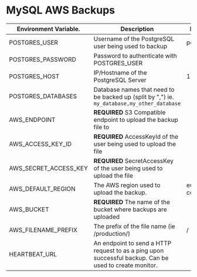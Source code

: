 # MySQL AWS Backups

| Environment Variable.    | Description                                                                                              | Default         |
|--------------------------|----------------------------------------------------------------------------------------------------------|-----------------|
| POSTGRES_USER            | Username of the PostgreSQL user being used to backup                                                     | postgres        |
| POSTGRES_PASSWORD        | Password to authenticate with POSTGRES_USER                                                              |                 |
| POSTGRES_HOST            | IP/Hostname of the PostgreSQL Server                                                                     | 127.0.0.1       |
| POSTGRES_DATABASES       | Database names that need to be backed up (split by ",") ie. `my_database,my_other_database`              |                 |
| AWS_ENDPOINT             | **REQUIRED** S3 Compatible endpoint to upload the backup file to                                         |                 |
| AWS_ACCESS_KEY_ID        | **REQUIRED** AccessKeyId of the user being used to upload the file                                       |                 |
| AWS_SECRET_ACCESS_KEY    | **REQUIRED** SecretAccessKey of the user being used to upload the file                                   |                 |
| AWS_DEFAULT_REGION       | The AWS region used to upload the backup.                                                                | eu-central-1    |
| AWS_BUCKET               | **REQUIRED** The name of the bucket where backups are uploaded                                           |                 |
| AWS_FILENAME_PREFIX      | The prefix of the file name (ie /production/)                                                            | /               |
| HEARTBEAT_URL            | An endpoint to send a HTTP request to as a ping upon successful backup. Can be used to create monitor.   |                 |